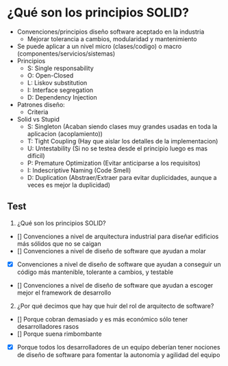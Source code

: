 # ¿Qué son los principios SOLID?

* Convenciones/principios diseño software aceptado en la industria
   * Mejorar tolerancia a cambios, modularidad y mantenimiento
* Se puede aplicar a un nivel micro (clases/codigo) o macro (componentes/servicios/sistemas)
* Principios
  * S: Single responsability
  * O: Open-Closed
  * L: Liskov substitution
  * I: Interface segregation
  * D: Dependency Injection
* Patrones diseño:
  * Criteria
* Solid vs Stupid
  * S: Singleton (Acaban siendo clases muy grandes usadas en toda la aplicacion (acoplamiento))
  * T: Tight Coupling (Hay que aislar los detalles de la implementacion)
  * U: Untestability (Si no se testea desde el principio luego es mas dificil)
  * P: Premature Optimization (Evitar anticiparse a los requisitos)
  * I: Indescriptive Naming (Code Smell)
  * D: Duplication (Abstraer/Extraer para evitar duplicidades, aunque a veces es mejor la duplicidad)
  
## Test
1. ¿Qué son los principios SOLID?
  * [] Convenciones a nivel de arquitectura industrial para diseñar edificios más sólidos que no se caigan
  * [] Convenciones a nivel de diseño de software que ayudan a molar
  * [x] Convenciones a nivel de diseño de software que ayudan a conseguir un código más mantenible, tolerante a cambios, y testable
  * [] Convenciones a nivel de diseño de software que ayudan a escoger mejor el framework de desarrollo
  
2. ¿Por qué decimos que hay que huir del rol de arquitecto de software?
  * [] Porque cobran demasiado y es más económico sólo tener desarrolladores rasos
  * [] Porque suena rimbombante
  * [x] Porque todos los desarrolladores de un equipo deberían tener nociones de diseño de software para fomentar la autonomía y agilidad del equipo

